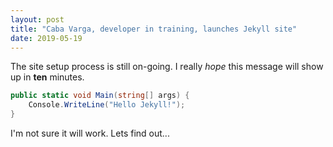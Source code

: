 ```yaml
---
layout: post
title: "Caba Varga, developer in training, launches Jekyll site"
date: 2019-05-19
---
```


The site setup process is still on-going. I really *hope* this message will show up in **ten** minutes.  
```csharp
public static void Main(string[] args) {
    Console.WriteLine("Hello Jekyll!");
}
```

I'm not sure it will work. Lets find out...